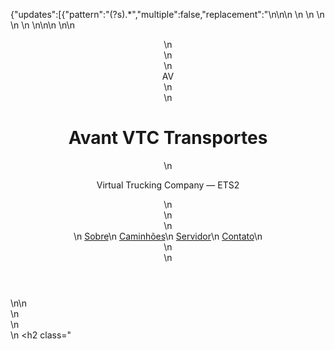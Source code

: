 {"updates":[{"pattern":"(?s).*","multiple":false,"replacement":"<!doctype html>\n<html lang="pt-BR">\n<head>\n  <meta charset="utf-8" />\n  <meta name="viewport" content="width=device-width, initial-scale=1" />\n  <title>Avant VTC Transportes</title>\n  <meta name="description" content="Avant VTC Transportes — VTC de caminhões ETS2. Status automático do servidor." />\n  <script src="https://cdn.tailwindcss.com"></script>\n  <style>\n    .truck-card img{ height: 180px; object-fit: cover; }\n  </style>\n</head>\n<body class="bg-gray-100 font-sans text-gray-800">\n  <!--\n    AVISO: Este arquivo é o front-end do site \"Avant VTC Transportes\".\n    Abaixo, há código para buscar automaticamente o status do servidor.\n\n    BACKEND (recomendado): crie uma Function (Vercel / Netlify) ou um Cloudflare Worker\n    que faça a requisição ao site de status público, extraia os dados e retorne um JSON.\n\n    Exemplos de backend (adicione em um arquivo de function):\n\n    1) Cloudflare Worker (worker.js)\n    --------------------------------\n    addEventListener('fetch', event => {\n      event.respondWith(handle(event.request))\n    })\n    async function handle(req){\n      const url = new URL(req.url)\n      const target = url.searchParams.get('target') // exemplo: id ou url codificada\n      // Montar a URL real do site que você quer checar\n      const targetUrl = 'https://servidores.ararasstudio.com/details.html?id=85568392935169594%2F101'\n      const res = await fetch(targetUrl)\n      const text = await res.text()\n      // Faça parsing simples: procure por padrões como \"Players online\" ou qualquer marcação\n      const matchPlayers = text.match(/(players|jogadores)[^\\d]*(\\d+)/i)\n      const players = matchPlayers ? Number(matchPlayers[2]) : null\n      return new Response(JSON.stringify({ players, raw: text.slice(0,800) }), { headers: { 'Content-Type': 'application/json' } })\n    }\n\n    2) Vercel / Netlify Function (Node)\n    -----------------------------------\n    // api/status.js (Vercel)\n    import fetch from 'node-fetch'\n    export default async function handler(req, res){\n      const targetUrl = 'https://servidores.ararasstudio.com/details.html?id=85568392935169594%2F101'\n      const r = await fetch(targetUrl)\n      const text = await r.text()\n      // Extrair com regex\n      const playersMatch = text.match(/(\\d+)\\s*players/i) || text.match(/(\\d+)\\s*jogadores/i)\n      const players = playersMatch ? Number(playersMatch[1]) : null\n      res.setHeader('Cache-Control', 's-maxage=10, stale-while-revalidate=59')\n      res.json({ players, source: targetUrl })\n    }\n\n    IMPORTANTE: se o site alvo bloquear requisições por CORS ou anti-scraping, o worker/function contorna isso porque roda no backend.\n  -->\n\n  <header class="bg-gradient-to-r from-blue-600 to-teal-500 text-white p-6">\n    <div class="max-w-5xl mx-auto flex items-center justify-between">\n      <div class="flex items-center gap-4">\n        <div class="w-14 h-14 bg-white/20 rounded-lg flex items-center justify-center text-2xl font-bold">AV</div>\n        <div>\n          <h1 class="text-2xl font-extrabold">Avant VTC Transportes</h1>\n          <p class="text-sm opacity-90">Virtual Trucking Company — ETS2</p>\n        </div>\n      </div>\n      <nav class="hidden md:flex gap-4 text-sm">\n        <a href="#sobre" class="hover:underline">Sobre</a>\n        <a href="#caminhoes" class="hover:underline">Caminhões</a>\n        <a href="#servidor" class="hover:underline">Servidor</a>\n        <a href="#contato" class="hover:underline">Contato</a>\n      </nav>\n    </div>\n  </header>\n\n  <main class="max-w-5xl mx-auto p-6">\n    <section class="bg-white rounded-2xl p-6 shadow mb-6 flex flex-col md:flex-row items-center gap-6">\n      <div class="flex-1">\n        <h2 class="
